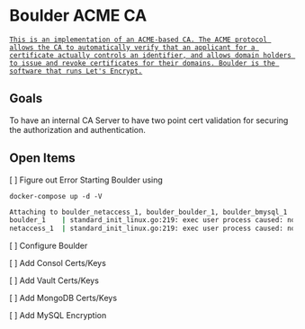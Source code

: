 # Boulder ACME CA

[`This is an implementation of an ACME-based CA. The ACME protocol allows the CA to automatically verify that an applicant for a certificate actually controls an identifier, and allows domain holders to issue and revoke certificates for their domains. Boulder is the software that runs Let's Encrypt.`](https://porter.io/github.com/letsencrypt/boulder)


## Goals

To have an internal CA Server to have two point cert validation for securing the authorization and authentication.


## Open Items

[ ] Figure out Error Starting Boulder using 

`docker-compose up -d -V`

```bash
Attaching to boulder_netaccess_1, boulder_boulder_1, boulder_bmysql_1
boulder_1    | standard_init_linux.go:219: exec user process caused: no such file or directory
netaccess_1  | standard_init_linux.go:219: exec user process caused: no such file or directory
```

[ ] Configure Boulder 

[ ] Add Consol Certs/Keys

[ ] Add Vault Certs/Keys

[ ] Add MongoDB Certs/Keys

[ ] Add MySQL Encryption